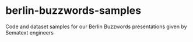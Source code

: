 berlin-buzzwords-samples
========================

Code and dataset samples for our Berlin Buzzwords presentations given by Sematext engineers

